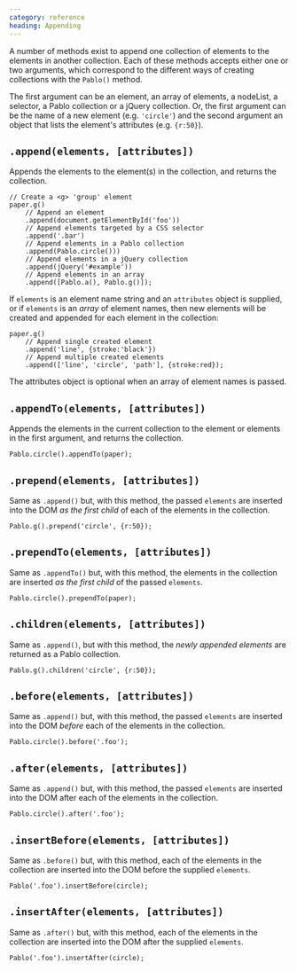 ```yaml
--- 
category: reference
heading: Appending
---
```


A number of methods exist to append one collection of elements to the elements in another collection. Each of these methods accepts either one or two arguments, which correspond to the different ways of creating collections with the `Pablo()` method.

The first argument can be an element, an array of elements, a nodeList, a selector, a Pablo collection or a jQuery collection. Or, the first argument can be the name of a new element (e.g. `'circle'`) and the second argument an object that lists the element's attributes (e.g. `{r:50}`).


`.append(elements, [attributes])`
---------------------------------

Appends the elements to the element(s) in the collection, and returns the collection.

    // Create a <g> 'group' element
    paper.g()
        // Append an element
        .append(document.getElementById('foo'))
        // Append elements targeted by a CSS selector
        .append('.bar')
        // Append elements in a Pablo collection
        .append(Pablo.circle()))
        // Append elements in a jQuery collection
        .append(jQuery('#example'))
        // Append elements in an array
        .append([Pablo.a(), Pablo.g()]);

If `elements` is an element name string and an `attributes` object is supplied, or if `elements` is an _array_ of element names, then new elements will be created and appended for each element in the collection:

    paper.g()
        // Append single created element
        .append('line', {stroke:'black'})
        // Append multiple created elements
        .append(['line', 'circle', 'path'], {stroke:red});

The attributes object is optional when an array of element names is passed.


`.appendTo(elements, [attributes])`
----------------------------------

Appends the elements in the current collection to the element or elements in the first argument, and returns the collection.

    Pablo.circle().appendTo(paper);


`.prepend(elements, [attributes])`
----------------------------------

Same as `.append()` but, with this method, the passed `elements` are inserted into the DOM _as the first child_ of each of the elements in the collection.

    Pablo.g().prepend('circle', {r:50});


`.prependTo(elements, [attributes])`
----------------------------------

Same as `.appendTo()` but, with this method, the elements in the collection are inserted _as the first child_ of the passed `elements`.

    Pablo.circle().prependTo(paper);


`.children(elements, [attributes])`
----------------------------------

Same as `.append()`, but with this method, the _newly appended elements_ are returned as a Pablo collection.

    Pablo.g().children('circle', {r:50});


`.before(elements, [attributes])`
----------------------------------

Same as `.append()` but, with this method, the passed `elements` are inserted into the DOM _before_ each of the elements in the collection.

    Pablo.circle().before('.foo');


`.after(elements, [attributes])`
----------------------------------

Same as `.append()` but, with this method, the passed `elements` are inserted into the DOM after each of the elements in the collection.

    Pablo.circle().after('.foo');


`.insertBefore(elements, [attributes])`
---------------------------------------

Same as `.before()` but, with this method, each of the elements in the collection are inserted into the DOM before the supplied `elements`.

    Pablo('.foo').insertBefore(circle);


`.insertAfter(elements, [attributes])`
---------------------------------------

Same as `.after()` but, with this method, each of the elements in the collection are inserted into the DOM after the supplied `elements`.

    Pablo('.foo').insertAfter(circle);